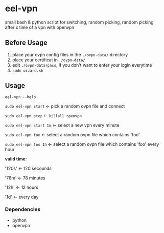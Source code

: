 # eel-vpn
small bash & python script for switching, random picking, random picking after x time of a vpn with openvpn

## Before Usage
1. place your ovpn config files in the `./ovpn-data/` directory
2. place your certificat in `./ovpn-data/`
3. edit `./ovpn-data/pass`, if you don't want to enter your login everytime
4. `sudo wizard.sh`

## Usage
`eel-vpn --help`

`sudo eel-vpn start` <- pick a random ovpn file and connect

`sudo eel-vpn stop` <- `killall openvpn`

`sudo eel-vpn start 1m`	<- select a new vpn every minute

`sudo eel-vpn foo` <- select a random ovpn file which contains 'foo'

`sudo eel-vpn foo 1h` <- select a random ovpn file which contains 'foo' every hour

**valid time:**

'120s' 	<- 120 secounds

'78m' 	<- 78 minutes

'12h'	<- 12 hours

'1d'	<- every day

### Dependencies
- python
- openvpn
